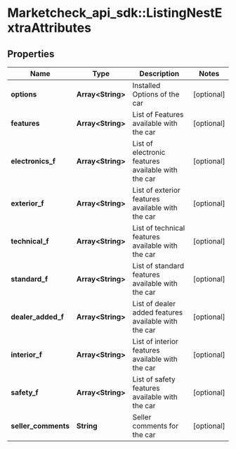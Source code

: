 # Marketcheck_api_sdk::ListingNestExtraAttributes

## Properties
Name | Type | Description | Notes
------------ | ------------- | ------------- | -------------
**options** | **Array&lt;String&gt;** | Installed Options of the car | [optional] 
**features** | **Array&lt;String&gt;** | List of Features available with the car | [optional] 
**electronics_f** | **Array&lt;String&gt;** | List of electronic features available with the car | [optional] 
**exterior_f** | **Array&lt;String&gt;** | List of exterior features available with the car | [optional] 
**technical_f** | **Array&lt;String&gt;** | List of technical features available with the car | [optional] 
**standard_f** | **Array&lt;String&gt;** | List of standard features available with the car | [optional] 
**dealer_added_f** | **Array&lt;String&gt;** | List of dealer added features available with the car | [optional] 
**interior_f** | **Array&lt;String&gt;** | List of interior features available with the car | [optional] 
**safety_f** | **Array&lt;String&gt;** | List of safety features available with the car | [optional] 
**seller_comments** | **String** | Seller comments for the car | [optional] 


